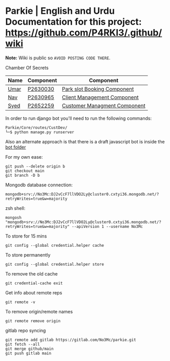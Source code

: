 # Parkie | English and Urdu Documentation for this project: <https://github.com/P4RKI3/.github/wiki>

**Note:** Wiki is public so `AVOID POSTING CODE THERE`.

Chamber Of Secrets

| Name | Component | Component |
| ----------- | ----------- | ----------- |
| [Umar](https://github.com/itsumarsoomro) | [P2630030](mailto:P2630030@my365.dmu.ac.uk) | [Park slot Booking Component](https://github.com/P4RKI3/.github/wiki/Documentation#park-slot-booking-component) |
| [Nav](https://github.com/navnoor1) | [P2630965](mailto:P2630965@my365.dmu.ac.uk) | [Client Management Component](https://github.com/P4RKI3/.github/wiki/Documentation#client-management-component) |
| [Syed](https://github.com/No3Mc) | [P2652259](mailto:syed.naqvi3@my365.dmu.ac.uk) | [Customer Managment Component](https://github.com/P4RKI3/.github/wiki/Documentation#customer-management-component) |


In order to run django bot you'll need to run the following commands:

    Parkie/Core/routes/CustDev/
    └─$ python manage.py runserver

Also an alternate approach is that there is a draft javascript bot is inside the [bot folder](Core/routes/CustDev/bot/bot.html)



For my own ease:

    git push --delete origin b
    git checkout main
    git branch -D b

Mongodb database connection:

    mongodb+srv://No3Mc:DJ2vCcF7llVDO2Ly@cluster0.cxtyi36.mongodb.net/?retryWrites=true&w=majority

zsh shell:

    mongosh "mongodb+srv://No3Mc:DJ2vCcF7llVDO2Ly@cluster0.cxtyi36.mongodb.net/?retryWrites=true&w=majority" --apiVersion 1 --username No3Mc


To store for 15 mins

    git config --global credential.helper cache

To store permanently

    git config --global credential.helper store

To remove the old cache

    git credential-cache exit

Get info about remote reps

    git remote -v

To remove origin/remote names

    git remote remove origin

gitlab repo syncing

    git remote add gitlab https://gitlab.com/No3Mc/parkie.git
    git fetch --all
    git merge github/main
    git push gitlab main
